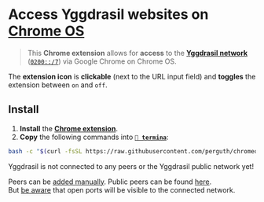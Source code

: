 # Access Yggdrasil websites on [Chrome OS](https://www.google.com/chromebook/chrome-os)

> This **Chrome extension** allows for **access** to the **[Yggdrasil network](https://yggdrasil-network.github.io/)** ([`0200::/7`](https://yggdrasil-network.github.io/2018/07/28/addressing.html)) via Google Chrome on Chrome OS.

The **extension icon** is **clickable** (next to the URL input field) and **toggles** the extension between `on` and `off`.

## Install

1. **Install** the **[Chrome extension](https://chrome.google.com/webstore/detail/yggdrasil-via-%60localhost8/hcgljgobhoaeojnhikfmnhdpmgbmflec)**.
1. **Copy** the following commands into **[`🔣 termina`](https://support.google.com/chromebook/thread/565904)**:

```bash
bash -c "$(curl -fsSL https://raw.githubusercontent.com/perguth/chromeos-developer-setup/master/setup.sh)"
```

Yggdrasil is not connected to any peers or the Yggdrasil public network yet!

Peers can be [added manually](https://yggdrasil-network.github.io/configuration.html#manually-connecting-to-peers). Public peers can be found [here](https://github.com/yggdrasil-network/public-peers). \
But [be aware](https://yggdrasil-network.github.io/faq.html#will-my-machine-be-exposed-to-other-users-of-the-network) that open ports will be visible to the connected network.
